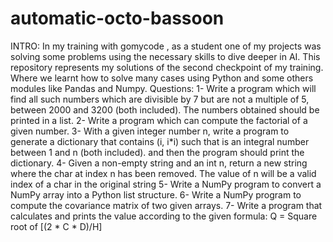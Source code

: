 # automatic-octo-bassoon
INTRO: In my training with gomycode , as a student one of my projects was solving some problems using the necessary skills to dive deeper in AI. This repository represents my solutions of the second checkpoint of my training. Where we learnt how to solve many cases using Python and some others modules like Pandas and Numpy. Questions: 1- Write a program which will find all such numbers which are divisible by 7 but are not a multiple of 5, between 2000 and 3200 (both included). The numbers obtained should be printed in a list. 2- Write a program which can compute the factorial of a given number. 3- With a given integer number n, write a program to generate a dictionary that contains (i, i*i) such that is an integral number between 1 and n (both included). and then the program should print the dictionary. 4- Given a non-empty string and an int n, return a new string where the char at index n has been removed. The value of n will be a valid index of a char in the original string 5- Write a NumPy program to convert a NumPy array into a Python list structure. 6- Write a NumPy program to compute the covariance matrix of two given arrays. 7- Write a program that calculates and prints the value according to the given formula: Q = Square root of [(2 * C * D)/H]
